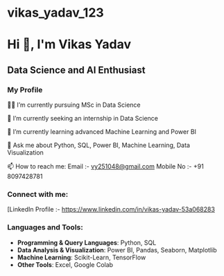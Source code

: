 # vikas_yadav_123

# Hi 👋, I'm Vikas Yadav  
## Data Science and AI Enthusiast  

### My Profile  
👨‍🎓 I’m currently pursuing MSc in Data Science  

🔭 I’m currently seeking an internship in Data Science  

🌱 I’m currently learning advanced Machine Learning and Power BI  

💬 Ask me about Python, SQL, Power BI, Machine Learning, Data Visualization  

📫 How to reach me: Email :-   vy251048@gmail.com
                     Mobile No :- +91 8097428781

### Connect with me:  
[LinkedIn Profile :- https://www.linkedin.com/in/vikas-yadav-53a068283 

### Languages and Tools:  
- **Programming & Query Languages**: Python, SQL  
- **Data Analysis & Visualization**: Power BI, Pandas, Seaborn, Matplotlib  
- **Machine Learning**: Scikit-Learn, TensorFlow  
- **Other Tools**: Excel, Google Colab  
